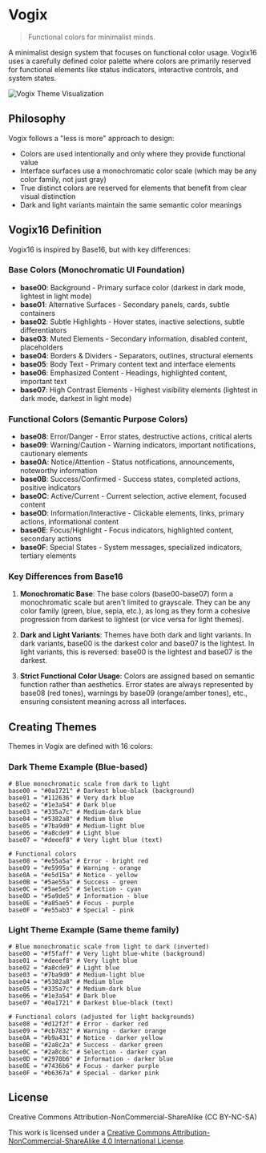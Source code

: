 # Vogix

> Functional colors for minimalist minds.

A minimalist design system that focuses on functional color usage. Vogix16 uses a carefully defined color palette where colors are primarily reserved for functional elements like status indicators, interactive controls, and system states.

![Vogix Theme Visualization](./vogix-theme-visual.svg)

## Philosophy

Vogix follows a "less is more" approach to design:

- Colors are used intentionally and only where they provide functional value
- Interface surfaces use a monochromatic color scale (which may be any color family, not just gray)
- True distinct colors are reserved for elements that benefit from clear visual distinction
- Dark and light variants maintain the same semantic color meanings

## Vogix16 Definition

Vogix16 is inspired by Base16, but with key differences:

### Base Colors (Monochromatic UI Foundation)
- **base00**: Background - Primary surface color (darkest in dark mode, lightest in light mode)
- **base01**: Alternative Surfaces - Secondary panels, cards, subtle containers
- **base02**: Subtle Highlights - Hover states, inactive selections, subtle differentiators
- **base03**: Muted Elements - Secondary information, disabled content, placeholders
- **base04**: Borders & Dividers - Separators, outlines, structural elements
- **base05**: Body Text - Primary content text and interface elements
- **base06**: Emphasized Content - Headings, highlighted content, important text
- **base07**: High Contrast Elements - Highest visibility elements (lightest in dark mode, darkest in light mode)

### Functional Colors (Semantic Purpose Colors)
- **base08**: Error/Danger - Error states, destructive actions, critical alerts
- **base09**: Warning/Caution - Warning indicators, important notifications, cautionary elements
- **base0A**: Notice/Attention - Status notifications, announcements, noteworthy information
- **base0B**: Success/Confirmed - Success states, completed actions, positive indicators
- **base0C**: Active/Current - Current selection, active element, focused content
- **base0D**: Information/Interactive - Clickable elements, links, primary actions, informational content
- **base0E**: Focus/Highlight - Focus indicators, highlighted content, secondary actions
- **base0F**: Special States - System messages, specialized indicators, tertiary elements

### Key Differences from Base16

1. **Monochromatic Base**: The base colors (base00-base07) form a monochromatic scale but aren't limited to grayscale. They can be any color family (green, blue, sepia, etc.), as long as they form a cohesive progression from darkest to lightest (or vice versa for light themes).

2. **Dark and Light Variants**: Themes have both dark and light variants. In dark variants, base00 is the darkest color and base07 is the lightest. In light variants, this is reversed: base00 is the lightest and base07 is the darkest.

3. **Strict Functional Color Usage**: Colors are assigned based on semantic function rather than aesthetics. Error states are always represented by base08 (red tones), warnings by base09 (orange/amber tones), etc., ensuring consistent meaning across all interfaces.

## Creating Themes

Themes in Vogix are defined with 16 colors:

### Dark Theme Example (Blue-based)

```
# Blue monochromatic scale from dark to light
base00 = "#0a1721" # Darkest blue-black (background)
base01 = "#112636" # Very dark blue
base02 = "#1e3a54" # Dark blue
base03 = "#335a7c" # Medium-dark blue
base04 = "#5382a8" # Medium blue
base05 = "#7ba9d0" # Medium-light blue
base06 = "#a8cde9" # Light blue
base07 = "#deeef8" # Very light blue (text)

# Functional colors
base08 = "#e55a5a" # Error - bright red
base09 = "#e5995a" # Warning - orange
base0A = "#e5d15a" # Notice - yellow
base0B = "#5ae55a" # Success - green
base0C = "#5ae5e5" # Selection - cyan
base0D = "#5a9de5" # Information - blue
base0E = "#a85ae5" # Focus - purple
base0F = "#e55ab3" # Special - pink
```

### Light Theme Example (Same theme family)

```
# Blue monochromatic scale from light to dark (inverted)
base00 = "#f5faff" # Very light blue-white (background)
base01 = "#deeef8" # Very light blue
base02 = "#a8cde9" # Light blue
base03 = "#7ba9d0" # Medium-light blue
base04 = "#5382a8" # Medium blue
base05 = "#335a7c" # Medium-dark blue 
base06 = "#1e3a54" # Dark blue
base07 = "#0a1721" # Darkest blue-black (text)

# Functional colors (adjusted for light backgrounds)
base08 = "#d12f2f" # Error - darker red
base09 = "#cb7832" # Warning - darker orange
base0A = "#b9a431" # Notice - darker yellow
base0B = "#2a8c2a" # Success - darker green
base0C = "#2a8c8c" # Selection - darker cyan
base0D = "#2970b6" # Information - darker blue
base0E = "#7436b6" # Focus - darker purple
base0F = "#b6367a" # Special - darker pink
```

## License

Creative Commons Attribution-NonCommercial-ShareAlike (CC BY-NC-SA)

This work is licensed under a [Creative Commons Attribution-NonCommercial-ShareAlike 4.0 International License](https://creativecommons.org/licenses/by-nc-sa/4.0/).
